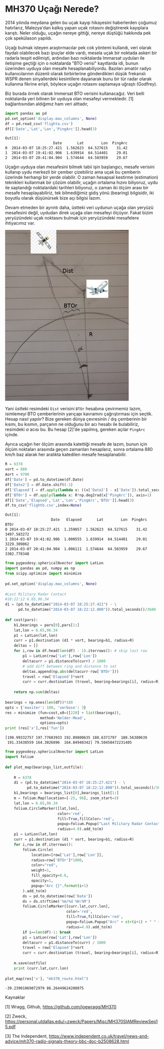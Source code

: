 # MH370 Uçağı Nerede?

2014 yılında meydana gelen bu uçak kayıp hikayesini haberlerden
çoğumuz hatırlarız, Malezya'dan kalkış yapan uçak rotasını
değiştirerek kayıplara karıştı. Neler olduğu, uçağın nereye gittiği,
nereye düştüğü hakkında pek çok spekülason yapıldı.

Uçağı bulmak isteyen araştırmacılar pek cok yöntemi kullandı, veri
olarak faydalı olabilecek bazı ipuçlar elde vardı, mesela uçak bir
noktada askeri bir radarla tespit edilmişti, ardından bazı noktalarda
Immarsat uyduları ile iletişime geçtiği için o noktalarda "BTO verisi"
kayıtlarda idi, bunun üzerinden uyduya olan mesafe
hesaplanabiliyordu. Bazıları amatör radyo kullanıcılarının düzenli
olarak birbirlerine gönderdikleri düşük frekanslı WSPR denen
sinyallerdeki kesintilere dayanarak bunu bir tür radar olarak kullanma
fikrine erişti, böylece uçağın rotasını saptamaya uğraştı (Godfrey).

Biz burada örnek olarak Immersat BTO verisini kullanacağız. Veri belli
noktalarda yeri bilinen bir uyduya olan mesafeyi vermektedir. [1]
bağlantısından aldığımız ham veri alttadır,

```python
import pandas as pd
pd.set_option('display.max_columns', None)
df = pd.read_csv('flighta.csv')
df[['Date','Lat','Lon','PingArc']].head(3)
```

```text
Out[1]: 
                      Date       Lat        Lon  PingArc
0  2014-03-07 18:25:27.421  1.562623  64.527615    31.42
1  2014-03-07 19:41:02.906  1.639914  64.514401    29.01
2  2014-03-07 20:41:04.904  1.574644  64.503959    29.67
```

Uçağın uyduya olan mesafesini bilmek tabii işin başlangıcı, mesafe
verisini kullanıp uydu merkezli bir çember çizebiliriz ama uçak bu
çemberin üzerinde herhangi bir yerde olabilir. O zaman hesapsal
kestirme (estimation) teknikleri kullanmak bir çözüm olabilir, uçağın
ortalama hızını biliyoruz, uydu ile saptandığı noktalardaki tarihleri
biliyoruz, o zaman iki ölçüm arası bir mesafe hesaplayabiliriz, tek
bilmediğimiz gidiş yönü (bearing) bilgisidir, iki boyutlu olarak
düşünürsek bize açı bilgisi lazım.

Devam etmeden bir ayrıntı daha, üstteki veri uydunun uçağa olan
yeryüzü mesafesini değil, uydudan direk uçağa olan mesafeyi ölçüyor.
Fakat bizim yeryüzündeki uçak noktasını bulmak için yeryüzündeki
mesafelere ihtiyacımız var.

![](sat1.jpg)

Yani üstteki resimdeki `Dist` verisini `BTOr` hesabına çevirmemiz
lazım, isimlemeyi BTO çemberlerinin yarıçapı kavramını çağrıştırması
için seçtik. Hesap nasıl yapılır? Bize gereken dünya çevresinin / dış
çemberinin bir kısmı, bu kısmın, parçanın ne olduğunu bir acı hesabı
ile bulabiliriz, resimdeki $\alpha$ acısı bu. Bu hesap [2]'de
yapılmış, gereken açılar `PingArc` içinde.

Ayrıca uçağın her ölçüm arasında katettiği mesafe de lazım, bunun için
ölçüm noktaları arasında geçen zamanları hesaplarız, sonra ortalama
880 km/h baz alarak her aralıkta katedilen mesafe hesaplanabilir.

```python
R = 6378
vort = 880
Aort = 9700
df['Date'] = pd.to_datetime(df.Date)
df['Date2'] = df.Date.shift(-1)
df['Elapsed'] = df.apply(lambda x: ((x['Date2'] - x['Date']).total_seconds())/3600,axis=1)
df['BTOr'] = df.apply(lambda x: R*np.deg2rad(x['PingArc']), axis=1)
df[['Date','Elapsed','Lat','Lon','PingArc','BTOr']].head(3)
df.to_csv('flightb.csv',index=None)
```

```text
Out[1]: 
                     Date   Elapsed       Lat        Lon  PingArc         BTOr
0 2014-03-07 18:25:27.421  1.259857  1.562623  64.527615    31.42  3497.583272
1 2014-03-07 19:41:02.906  1.000555  1.639914  64.514401    29.01  3229.309062
2 2014-03-07 20:41:04.904  1.006111  1.574644  64.503959    29.67  3302.778348
```

```python
from pygeodesy.sphericalNvector import LatLon
import pandas as pd, numpy as np
from scipy.optimize import minimize

pd.set_option('display.max_columns', None)

#Last Military Radar Contact
#18:22:12 6.65,96.34
d1 = (pd.to_datetime("2014-03-07 18:25:27.421") - \
      pd.to_datetime("2014-03-07 18:22:12.000")).total_seconds()/3600

def cost(pars):
    b1,bearings = pars[0],pars[1:]
    lat,lon = 6.65,96.34
    p1 = LatLon(lat,lon)
    curr = p1.destination (d1 * vort, bearing=b1, radius=R)    
    deltas = []
    for i,row in df.head(len(df) - 1).iterrows(): # skip last row
        p1 = LatLon(row['Lat'],row['Lon'])
        deltacurr = p1.distanceTo(curr) / 1000
        # add diff between ring and distance to sat
        deltas.append(np.abs(deltacurr-row['BTOr']))
        travel = row['Elapsed']*vort
        curr = curr.destination (travel, bearing=bearings[i], radius=R)

    return np.sum(deltas)
    
bearings = np.ones(len(df))*180
opts = {'maxiter': 100, 'verbose': 3}
res = minimize (fun=cost,x0=([220] + list(bearings)),
                method='Nelder-Mead',
                options=opts)
print (res['x'],res['fun'])
```

```text
[198.99332757 197.77683933 192.89800635 188.6371797  188.56380639
 191.33438559 164.3026896  164.84948342] 79.58458472231405
```



```python
from pygeodesy.sphericalNvector import LatLon
import folium

def plot_map(bearings_list,outfile):

    R = 6378
    d1 = (pd.to_datetime("2014-03-07 18:25:27.421") - \
          pd.to_datetime("2014-03-07 18:22:12.000")).total_seconds()/3600    
    b1,bearings = bearings_list[0],bearings_list[1:]
    m = folium.Map(location=[-25, 96], zoom_start=3) 
    lat,lon = 6.65,96.34
    folium.CircleMarker([lat,lon],
                        color='red',
                        fill=True,fillColor='red',
                        popup=folium.Popup("Last Military Radar Contact 18:22:12 ", show=True),
                        radius=4.0).add_to(m)                    
    p1 = LatLon(lat,lon)
    curr = p1.destination (d1 * vort, bearing=b1, radius=R)    
    for i,row in df.iterrows():
        folium.Circle(
            location=[row['Lat'],row['Lon']],
            radius=row['BTOr']*1000,
            color="red",
            weight=1,
            fill_opacity=0.6,
            opacity=1,
            popup="Arc {}".format(i+1)
        ).add_to(m)
        ds = pd.to_datetime(row['Date'])
        ds = ds.strftime('%m/%d %H:%M')
        folium.CircleMarker([curr.lat,curr.lon],
                            color='red',
                            fill=True,fillColor='red',
                            popup=folium.Popup("Arc" + str(i+1) + " " + ds, show=False),
                            radius=4.0).add_to(m)                
        if i==len(df)-1: break
        p1 = LatLon(row['Lat'],row['Lon'])
        deltacurr = p1.distanceTo(curr) / 1000
        travel = row['Elapsed']*vort
        curr = curr.destination (travel, bearing=bearings[i], radius=R)

    m.save(outfile)
    print (curr.lat,curr.lon)

plot_map(res['x'], "mh370_route.html")
```

```text
-39.23901069072979 86.26449624208075
```















Kaynaklar

[1] Wragg, Github, https://github.com/joewragg/MH370

[2] Zweck, https://personal.utdallas.edu/~zweck/Papers/Misc/MH370SIAMReviewSep15.pdf

[3] The Independent, https://www.independent.co.uk/travel/news-and-advice/mh370-radio-signals-theory-bbc-doc-b2508628.html


